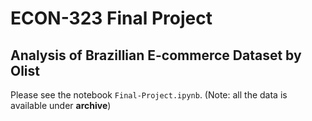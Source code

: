 # ECON-323 Final Project
## Analysis of Brazillian E-commerce Dataset by Olist

Please see the notebook `Final-Project.ipynb`. (Note: all the data is available under **archive**)